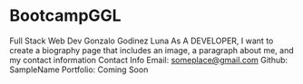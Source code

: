 # BootcampGGL
Full Stack Web Dev
Gonzalo Godinez Luna
As A DEVELOPER, I want to create a biography page that includes an image, a paragraph about me, and my contact information
Contact Info
Email: someplace@gmail.com
Github: SampleName
Portfolio: Coming Soon
